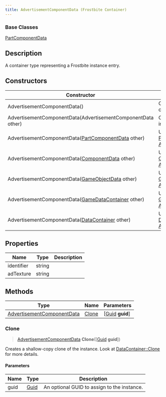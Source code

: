 ```yaml
---
title: AdvertisementComponentData (Frostbite Container)
---
```

### Base Classes

[PartComponentData](PartComponentData)

## Description

A container type representing a Frostbite instance entry.

## Constructors

| Constructor                                                                           | Description                                                                                                                                 |
| ------------------------------------------------------------------------------------- | ------------------------------------------------------------------------------------------------------------------------------------------- |
| AdvertisementComponentData()                                                          | Create a new instance of this container type.                                                                                               |
| AdvertisementComponentData(AdvertisementComponentData other)                          | Create a reference copy of an instance of the same type.                                                                                    |
| AdvertisementComponentData([PartComponentData](PartComponentData) other)              | Upcast an instance of type [PartComponentData](PartComponentData) to [AdvertisementComponentData](AdvertisementComponentData).              |
| AdvertisementComponentData([ComponentData](ComponentData) other)                      | Upcast an instance of type [ComponentData](ComponentData) to [AdvertisementComponentData](AdvertisementComponentData).                      |
| AdvertisementComponentData([GameObjectData](GameObjectData) other)                    | Upcast an instance of type [GameObjectData](GameObjectData) to [AdvertisementComponentData](AdvertisementComponentData).                    |
| AdvertisementComponentData([GameDataContainer](GameDataContainer) other)              | Upcast an instance of type [GameDataContainer](GameDataContainer) to [AdvertisementComponentData](AdvertisementComponentData).              |
| AdvertisementComponentData([DataContainer](/vext/ref/cls/shr/datacontainer) other) | Upcast an instance of type [DataContainer](/vext/ref/cls/shr/datacontainer) to [AdvertisementComponentData](AdvertisementComponentData). |

## Properties

| Name       | Type   | Description |
| ---------- | ------ | ----------- |
| identifier | string |             |
| adTexture  | string |             |

## Methods

| Type                                                     | Name            | Parameters                                     |
| -------------------------------------------------------- | --------------- | ---------------------------------------------- |
| [AdvertisementComponentData](AdvertisementComponentData) | [Clone](#clone) | \[[Guid](/vext/ref/cls/shr/guid) **guid**\] |

### Clone

> [AdvertisementComponentData](AdvertisementComponentData) **Clone**(\[[Guid](/vext/ref/cls/shr/guid) **guid**\])

Creates a shallow-copy clone of the instance. Look at [DataContainer::Clone](/vext/ref/cls/shr/datacontainer#clone) for more details.

#### Parameters

| Name | Type         | Description                                 |
| ---- | ------------ | ------------------------------------------- |
| guid | [Guid](Guid) | An optional GUID to assign to the instance. |
